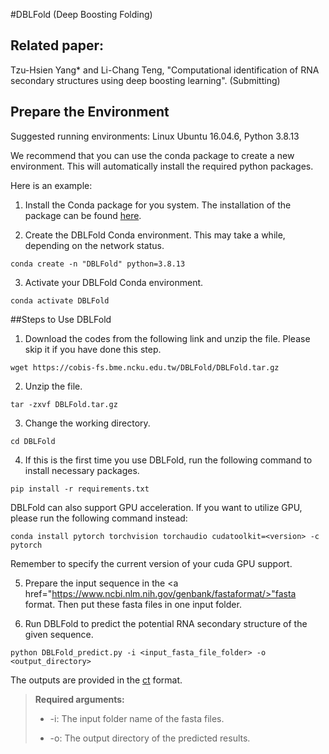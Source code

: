 #DBLFold (Deep Boosting Folding)

## Related paper:
Tzu-Hsien Yang* and Li-Chang Teng, "Computational identification of RNA secondary structures using deep boosting learning". (Submitting)

## Prepare the Environment

Suggested running environments: Linux Ubuntu 16.04.6, Python 3.8.13

We recommend that you can use the conda package to create a new environment. This will automatically install the required python packages. 

Here is an example: 

1. Install the Conda package for you system. The installation of the package can be found <a href="https://docs.conda.io/projects/conda/en/latest/user-guide/install/index.html">here</a>. 

2. Create the DBLFold Conda environment. This may take a while, depending on the network status.

```
conda create -n "DBLFold" python=3.8.13
```

3. Activate your DBLFold Conda environment. 

```
conda activate DBLFold
```

##Steps to Use DBLFold

1. Download the codes from the following link and unzip the file. Please skip it if you have done this step.

```
wget https://cobis-fs.bme.ncku.edu.tw/DBLFold/DBLFold.tar.gz
```

2. Unzip the file.

```
tar -zxvf DBLFold.tar.gz
```

3. Change the working directory.

```
cd DBLFold
```

4. If this is the first time you use DBLFold, run the following command to install necessary packages. 

```
pip install -r requirements.txt
```

DBLFold can also support GPU acceleration. If you want to utilize GPU, please run the following command instead:

```
conda install pytorch torchvision torchaudio cudatoolkit=<version> -c pytorch
```

Remember to specify the current version of your cuda GPU support.


5. Prepare the input sequence in the <a href="https://www.ncbi.nlm.nih.gov/genbank/fastaformat/>"fasta</a> format. Then put these fasta files in one input folder.

6. Run DBLFold to predict the potential RNA secondary structure of the given sequence.

```
python DBLFold_predict.py -i <input_fasta_file_folder> -o <output_directory>
```

The outputs are provided in the <a href="http://rna.urmc.rochester.edu/Text/File_Formats.html#CT">ct</a> format. 

>**Required arguments:**
>
>* -i: The input folder name of the fasta files.
>
>* -o: The output directory of the predicted results.
